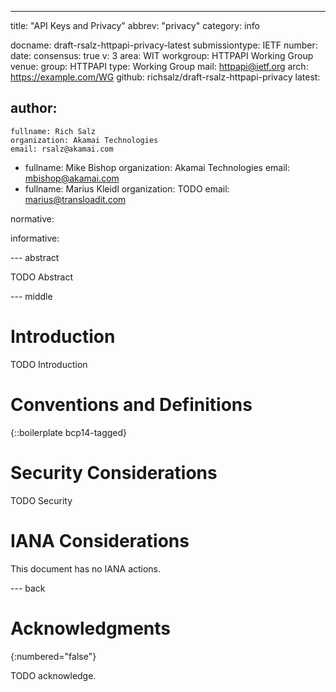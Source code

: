 ---
title: "API Keys and Privacy"
abbrev: "privacy"
category: info

docname: draft-rsalz-httpapi-privacy-latest
submissiontype: IETF
number:
date:
consensus: true
v: 3
area: WIT
workgroup: HTTPAPI Working Group
venue:
  group: HTTPAPI
  type: Working Group
  mail: httpapi@ietf.org
  arch: https://example.com/WG
  github: richsalz/draft-rsalz-httpapi-privacy
  latest: 

author:
 -
    fullname: Rich Salz
    organization: Akamai Technologies
    email: rsalz@akamai.com
-
    fullname: Mike Bishop
    organization: Akamai Technologies
    email: mbishop@akamai.com
-
    fullname: Marius Kleidl
    organization: TODO
    email: marius@transloadit.com

normative:

informative:


--- abstract

TODO Abstract


--- middle

# Introduction

TODO Introduction


# Conventions and Definitions

{::boilerplate bcp14-tagged}


# Security Considerations

TODO Security


# IANA Considerations

This document has no IANA actions.


--- back

# Acknowledgments
{:numbered="false"}

TODO acknowledge.
